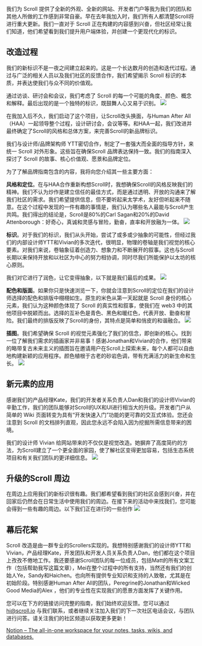 
我们为 Scroll 提供了全新的外观、全新的网站、开发者门户等我为我们的团队和其他人所做的工作感到非常自豪。早在去年我加入时，我们所有人都清楚Scroll将进行重大更新。我们一直对于 Scroll 正在构建的内容感到兴奋，但社区经常让我们知道，他们希望看到我们提升用户端体验，并创建一个更现代化的标识。

## 改造过程

我们的新标识不是一夜之间建立起来的。这是一个长达数月的创造和迭代过程。通过与广泛的相关人员以及我们社区的反馈合作，我们希望揭示 Scroll 标识的本质，并表达使我们与众不同的价值观。

通过访谈、研讨会和会议，我们考虑了 Scroll 的每一个可能的角度、颜色、概念和解释。最后出现的是一个独特的标识，既鼓舞人心又易于识别。
![](img/2.png)

在我加入后不久，我们启动了这个项目，让Scroll改头换面，与Human After All（HAA）一起领导整个过程，设计研讨会，会议等等。和HAA一起，我们改进并最终确定了Scroll的风格和总体方案，来完善Scroll的新品牌标识。

我们与设计师/品牌架构师 YTT密切合作，制定了一套强大而全面的指导方针，来统一 Scroll 对外形象。这些旨在确保Scroll 品牌表达保持一致。我们的指南深入探讨了 Scroll 的故事、核心价值观、愿景和品牌定位。

为了了解品牌指南包含的内容，我将向您介绍其一些主要方面：

**风格和定位**。在与HAA合作重新构想Scroll时，我想确保Scroll的风格反映我们的精神。我们不认为炒作是建立信任的最佳方式，而是通过透明、开放的沟通来了解我们社区的需求。我们希望提供信息，但不要听起来太学术，友好但听起来不随意。在这个过程中发现的一件有趣的事情是，我们认为哪些名人最能与Scroll产生共鸣。我们得出的结论是，Scroll是80%的Carl Sagan和20%的David Attenborough：好奇心，真诚和灵感与冒险，勤奋，直率和开放融为一体。
![](img/3.png)

**标识**。对于我们的标识，我们从头开始，尝试了或多或少抽象的可能性，但经过我们的内部设计师YTT和Vivian的多次迭代，很明显，物理的卷轴是我们视觉的核心要素。对我们来说，卷轴象征着创造力、想象力和不断展开的叙事。这也与Scroll长期以来保持开放和以社区为中心的努力相协调，同时尽我们所能保护以太坊的核心原则。

我们对它进行了润色，让它变得抽象，以下就是我们最后的成果。
![](img/4.png)

**配色和版面**。如果你只是快速浏览一下，你就会注意到Scroll的定位在我们的设计师选择的配色和排版中栩栩如生。原生的米色从第一天起就是 Scroll 身份的核心元素，我们认为这种颜色体现了 Scroll 的真实性和叙事，使我们在 web3 中的其他项目中脱颖而出。选择的互补色是青色、黑色和暖红色，代表开放、勤奋和冒险。我们最终的排版反映了Scroll的身份，其特点是简单和俏皮的和谐融合。
![](img/5.png)

**插图**。我们希望确保 Scroll 的视觉元素强化了我们的信念，即创新的核心。找到一位了解我们需求的插画家并非易事！感谢Jonathan和Vivian的合作，他们带来的略带复古未来主义的插图旨在邀请用户在Scroll上探索未来，每个人都可以自由地构建新颖的应用程序。颜色植根于古老的砂岩色调，带有充满活力的新生命和生长。
![](img/6.png)

## 新元素的应用

感谢我们的产品经理Kate，我们的开发者关系负责人Dan和我们的设计师Vivian的辛勤工作，我们的团队能够对Scroll的UX和UI进行相当大的升级。开发者门户从简单的 Wiki 页面转变为具有“开发快速入门”功能的更可靠的交互式体验。您还会注意到 Scroll 的文档排列直观，因此您永远不会陷入因为挖掘所需信息带来的困境。

我们的设计师 Vivian 给网站带来的不仅仅是视觉改造。她摒弃了高度简约的方法，为Scroll建立了一个更全面的家园，使了解社区变得更加容易，包括生态系统项目和有关我们团队的更详细信息。
![](img/7.png)

## 升级的Scroll 周边

在周边上应用我们的新标识很有趣。我们都希望看到我们的社区会感到兴奋，并在回家后仍然会在日常生活中使用我们的周边。在接下来的活动中来找我们，您可能会得到一些有趣的周边。以下我们正在进行的一些创作
![](img/8.png)

## 幕后花絮

Scroll 改造是由一群专业的Scrollers实现的。我想特别感谢我们的设计师YTT和Vivian，产品经理Kate，开发团队和开发人员关系负责人Dan，他们都在这个项目上孜孜不倦地工作。我还要感谢Scroll团队的每一位成员，包括Matt的所有文案工作（包括帮助我写这篇文章），Mei在整个过程中的所有支持，当然还有我们的创始人Ye，Sandy和Haichen。也向所有提供专业知识和支持的人致敬，尤其是在初始阶段。特别感谢Human After All的团队，Peregrine的Jonathan和Wicked Good Media的Alex ，他们的专业性在实现我们的愿景方面发挥了关键作用。

您可以在下方的链接访问完整的指南，我们始终欢迎反馈。您可以通过 hi@scroll.io 与我们联系，或者继续关注加入我们的下一次社区电话会议，与团队进行问答。请关注我们的社区频道以获取更多更新！

[Notion – The all-in-one workspace for your notes, tasks, wikis, and databases.](https://scrollzkp.notion.site/Scroll-Identity-Guidelines-External-5bb83465f56f40989c4f772b39ed3a06)
